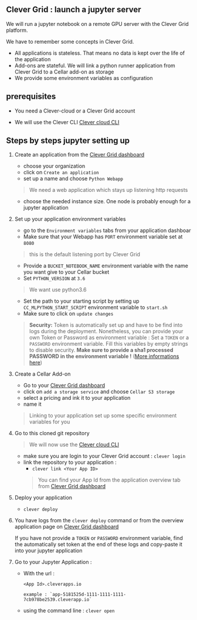 Clever Grid : launch a jupyter server
---
We will run a jupyter notebook on a remote GPU server with the Clever Grid platform.

We have to remember some concepts in Clever Grid.

* All applications is stateless. That means no data is kept over the life of the application
* Add-ons are stateful. We will link a python runner application from Clever Grid to a Cellar add-on as storage
* We provide some environment variables as configuration


prerequisites
---
* You need a Clever-cloud or a Clever Grid account

* We will use the Clever CLI [Clever cloud CLI](https://www.clever-cloud.com/doc/clever-tools/getting_started/#installing-clever-tools)

Steps by steps jupyter setting up
----
1. Create an application from the [Clever Grid dashboard](https://dashboard.clevergrid.io/)
    * choose your organization
    * click on `Create an application`
    * set up a name and choose `Python Webapp`
    
    > We need a web application which stays up listening http requests
    
    * choose the needed instance size. One node is probably enough for a jupyter application

1. Set up your application environment variables
    * go to the  `Environment variables` tabs from your application dashboar
    * Make sure that your Webapp has `PORT` environment variable set at `8080`
    > this is the default listening port by Clever Grid
    * Provide a `BUCKET_NOTEBOOK_NAME` environment variable with the name you want give to your Cellar bucket
    * Set `PYTHON_VERSION` at `3.6`
    > We want use python3.6
    * Set the path to your starting script by setting up `CC_MLPYTHON_START_SCRIPT` environment variable to  `start.sh`
    * Make sure to click on `update changes`

    >  **Security:** Token is automatically set up and have to be find into logs during the deployment. Nonetheless, you
    can provide your own Token or Password as environment variable :
        Set a `TOKEN` or a `PASSWORD` environment variable. Fill this variables by empty strings to disable security.
        **Make sure to provide a sha1 processed PASSWORD in the environment variable !** ([More informations here](https://jupyter-notebook.readthedocs.io/en/stable/public_server.html#preparing-a-hashed-password))


1. Create a Cellar Add-on
    * Go to your [Clever Grid dashboard](https://dashboard.clevergrid.io/)
    * click on `add a storage service` and choose `Cellar S3 storage`
    * select a pricing and ink it to your application
    * name it
    > Linking to your application set up some specific environment variables for you

1. Go to this cloned git repository
    > We will now use the [Clever cloud CLI](https://www.clever-cloud.com/doc/clever-tools/getting_started/#installing-clever-tools)
    * make sure you are login to your Clever Grid account : `clever login`
    * link the repository to your application :
       * `clever link <Your App ID>`
       > You can find your App Id from the application overview tab from [Clever Grid dashboard](https://dashboard.clevergrid.io/)

1. Deploy your application
    * `clever deploy`

1. You have logs from the `clever deploy` command or from the overview application page on [Clever Grid dashboard](https://dashboard.clevergrid.io/)

    If you have not provide a `TOKEN` or `PASSWORD` environment variable, find the automatically set token at the end of these logs and copy-paste it into your jupyter application
    

1. Go to your Jupyter Application :

   * With the url :
   
         <App Id>.cleverapps.io
       
         example : `app-5181525d-1111-1111-1111-7cb978be2539.cleverapp.io`

   * using the command line : `clever open`
